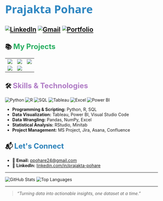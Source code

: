# <span style="font-family:Segoe UI; font-size:36px; color:#2E86C1;">Prajakta Pohare</span>

[![LinkedIn](https://img.shields.io/badge/LinkedIn-View%20Profile-0A66C2?style=for-the-badge&logo=linkedin&logoColor=white)](https://www.linkedin.com/in/prajakta-pohare/)
[![Gmail](https://img.shields.io/badge/Gmail-Email%20Me-D44638?style=for-the-badge&logo=gmail&logoColor=white)](mailto:ppohare24@gmail.com)
[![Portfolio](https://img.shields.io/badge/Portfolio-Visit%20Me-0A66C2?style=for-the-badge&logo=portfolio&logoColor=white)](https://www.prajakta.me/)
---

## 📚 <span style="color:#27AE60; font-size:24px;">My Projects</span>
<table>
  <tr>
    <td>
      <a href="https://github.com/ppohare26/18-weeks-of-python.git">
        <img src="https://github-readme-stats.vercel.app/api/pin/?username=ppohare26&repo=18-weeks-of-python&theme=gruvbox&bg_color=00000100&icon_color=2E86C1">
      </a>
    </td>
    <td>
      <a href="[https://github.com/ppohare26/r-data-insights.git">
        <img src="https://github-readme-stats.vercel.app/api/pin/?username=ppohare26&repo=r-data-insights&theme=gruvbox&bg_color=00000100&icon_color=2E86C1">
      </a>
    </td>
     <td>
      <a href="https://github.com/ppohare26/sql-playground.git">
        <img src="https://github-readme-stats.vercel.app/api/pin/?username=ppohare26&repo=sql-playground&theme=gruvbox&bg_color=00000100&icon_color=2E86C1">
      </a>
    </td>
  </tr>
  <tr>
    <td>
      <a href="https://github.com/ppohare26/intl-student-eval-model-anyLogic.git">
        <img src="https://github-readme-stats.vercel.app/api/pin/?username=ppohare26&repo=intl-student-eval-model-anyLogic&theme=gruvbox&bg_color=00000000&icon_color=2E86C1">
      </a>
    </td>
    <td>
      <a href="https://github.com/ppohare26/dmaic-inventory-control.git">
        <img src="https://github-readme-stats.vercel.app/api/pin/?username=ppohare26&repo=dmaic-inventory-control&theme=gruvbox&bg_color=00000000&icon_color=2E86C1">
      </a>
    </td>
  </tr>
</table>


## 🛠 <span style="color:#AF7AC5; font-size:24px;">Skills & Technologies</span>

![Python](https://img.shields.io/badge/Python-3776AB?style=flat-square&logo=python&logoColor=white)
![R](https://img.shields.io/badge/R-276DC3?style=flat-square&logo=r&logoColor=white)
![SQL](https://img.shields.io/badge/SQL-F29111?style=flat-square&logo=postgresql&logoColor=white)
![Tableau](https://img.shields.io/badge/Tableau-E97627?style=flat-square&logo=tableau&logoColor=white)
![Excel](https://img.shields.io/badge/Excel-217346?style=flat-square&logo=microsoft-excel&logoColor=white)
![Power BI](https://img.shields.io/badge/Power_BI-F2C811?style=flat-square&logo=power-bi&logoColor=black)

- **Programming & Scripting:** Python, R, SQL  
- **Data Visualization:** Tableau, Power BI, Visual Studio Code  
- **Data Wrangling:** Pandas, NumPy, Excel  
- **Statistical Analysis:** RStudio, Minitab  
- **Project Management:** MS Project, Jira, Asana, Confluence  

## 📬 <span style="color:#2980B9; font-size:24px;">Let's Connect</span>

- 📧 **Email:** [ppohare24@gmail.com](mailto:ppohare24@gmail.com)  
- 🔗 **LinkedIn:** [linkedin.com/in/prajakta-pohare](https://www.linkedin.com/in/prajakta-pohare/)

---

![GitHub Stats](https://github-readme-stats.vercel.app/api?username=ppohare26&show_icons=true&theme=gruvbox&icon_color=F39C12)
![Top Languages](https://github-readme-stats.vercel.app/api/top-langs/?username=ppohare26&layout=compact&theme=gruvbox)

---

> _“Turning data into actionable insights, one dataset at a time.”_
